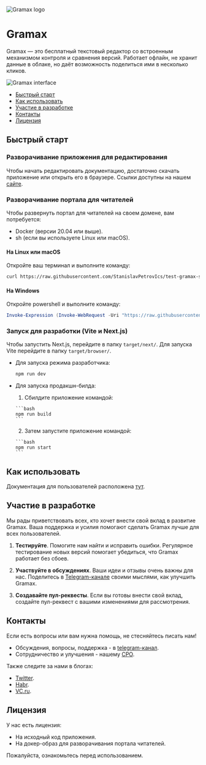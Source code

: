 ![Gramax logo](https://github.com/Gram-ax/gramax/assets/149784102/6e587f0c-f45e-4368-96cf-ec598fff16cf)

# Gramax

Gramax — это бесплатный текстовый редактор со встроенным механизмом контроля и сравнения версий. Работает офлайн, не хранит данные в облаке, но даёт возможность поделиться ими в несколько кликов.

![Gramax interface](https://gram.ax/data/ru/gramax.png)


- [Быстрый старт](#Быстрый-старт)
- [Как использовать](#Как-использовать)
- [Участие в разработке](#Участие-в-разработке)
- [Контакты](#Контакты)
- [Лицензия](#Лицензия)


## Быстрый старт

### Разворачивание приложения для редактирования

Чтобы начать редактировать документацию, достаточно скачать приложение или открыть его в браузере. Ссылки доступны на нашем [сайте](https://gram.ax).

### Разворачивание портала для читателей

Чтобы развернуть портал для читателей на своем домене, вам потребуется:
- Docker (версии 20.04 или выше).
- sh (если вы используете Linux или macOS).

#### На Linux или macOS

Откройте ваш терминал и выполните команду:

```bash
curl https://raw.githubusercontent.com/StanislavPetrovIcs/test-gramax-setup/main/setup.sh | bash; docker compose up
```

#### На Windows

Откройте powershell и выполните команду:

```powershell
Invoke-Expression (Invoke-WebRequest -Uri "https://raw.githubusercontent.com/StanislavPetrovIcs/test-gramax-setup/main/setup.ps1" -UseBasicParsing).Content; docker compose up
```

### Запуск для разработки (Vite и Next.js)

Чтобы запустить Next.js, перейдите в папку `target/next/`. Для запуска Vite перейдите в папку `target/browser/`.

- Для запуска режима разработчика:

  ```bash
  npm run dev
  ```

- Для запуска продакшн-билда:

    1. Сбилдите приложение командой:
  
      ```bash
      npm run build
      ```
  
    2. Затем запустите приложение командой:
  
      ```bash
      npm run start
      ```

## Как использовать

Документация для пользователей расположена [тут](https://ics-it.gram.ax/gramax).

## Участие в разработке

Мы рады приветствовать всех, кто хочет внести свой вклад в развитие Gramax. Ваша поддержка и усилия помогают сделать Gramax лучше для всех пользователей.

1. **Тестируйте**. Помогите нам найти и исправить ошибки. Регулярное тестирование новых версий помогает убедиться, что Gramax работает без сбоев.
    <!-- 2. **Документация**: Вносите свой вклад в документацию Gramax, чтобы сделать её более понятной и полезной для всех пользователей. -->

3. **Участвуйте в обсуждениях**. Ваши идеи и отзывы очень важны для нас. Поделитесь в [Telegram-канале](https://t.me/gramax_chat) своими мыслями, как улучшить Gramax.

4. **Создавайте пул-реквесты**. Если вы готовы внести свой вклад, создайте пул-реквест с вашими изменениями для рассмотрения.
   <!-- Нужно подумать будем ли мы принимать пул-реквесты от сторонних контрибьютеров -->


## Контакты

Если есть вопросы или вам нужна помощь, не стесняйтесь писать нам!
- Обсуждения, вопросы, поддержка - в [telegram-канал](https://t.me/gramax_chat).
- Сотрудничество и улучшения - нашему [CPO](https://telegram.im/@krakenkaken).

Также следите за нами в блогах:
- [Twitter](https://twitter.com/gram_ax).
- [Habr](https://habr.com/ru/users/krakenkaken/publications/articles/).
- [VC.ru](https://vc.ru/u/2554759-gramax).

## Лицензия

У нас есть лицензия:
- На исходный код приложения.
- На докер-образ для разворачивания портала читателей.

Пожалуйста, ознакомьтесь перед использованием.
